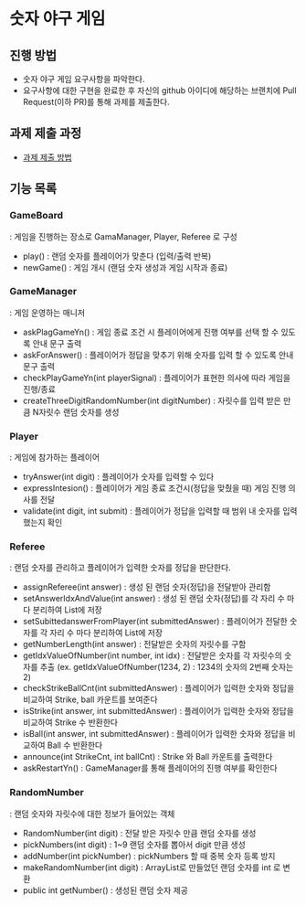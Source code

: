# 숫자 야구 게임
## 진행 방법
* 숫자 야구 게임 요구사항을 파악한다.
* 요구사항에 대한 구현을 완료한 후 자신의 github 아이디에 해당하는 브랜치에 Pull Request(이하 PR)를 통해 과제를 제출한다.

## 과제 제출 과정
* [과제 제출 방법](https://github.com/next-step/nextstep-docs/tree/master/precourse)

## 기능 목록
### GameBoard
: 게임을 진행하는 장소로 GamaManager, Player, Referee 로 구성 
* play() : 랜덤 숫자를 플레이어가 맞춘다 (입력/출력 반복)
* newGame() : 게임 개시 (랜덤 숫자 생성과 게임 시작과 종료)

### GameManager
: 게임 운영하는 매니저
* askPlagGameYn() : 게임 종료 조건 시 플레이어에게 진행 여부를 선택 할 수 있도록 안내 문구 출력
* askForAnswer() : 플레이어가 정답을 맞추기 위해 숫자를 입력 할 수 있도록 안내 문구 출력
* checkPlayGameYn(int playerSignal) : 플레이어가 표현한 의사에 따라 게임을 진행/종료
* createThreeDigitRandomNumber(int digitNumber) : 자릿수를 입력 받은 만큼 N자릿수 랜덤 숫자를 생성

### Player
: 게임에 참가하는 플레이어
* tryAnswer(int digit) : 플레이어가 숫자를 입력할 수 있다
* expressIntesion() : 플레이어가 게임 종료 조건시(정답을 맞췄을 때) 게임 진행 의사를 전달
* validate(int digit, int submit) : 플레이어가 정답을 입력할 때 범위 내 숫자를 입력 했는지 확인

### Referee
: 랜덤 숫자를 관리하고 플레이어가 입력한 숫자를 정답을 판단한다.
* assignReferee(int answer) : 생성 된 랜덤 숫자(정답)을 전달받아 관리함
* setAnswerIdxAndValue(int answer) : 생성 된 랜덤 숫자(정답)를 각 자리 수 마다 분리하여 List에 저장
* setSubittedanswerFromPlayer(int submittedAnswer) : 플레이어가 전달한 숫자를 각 자리 수 마다 분리하여 List에 저장
* getNumberLength(int answer) : 전달받은 숫자의 자릿수를 구함
* getIdxValueOfNumber(int number, int idx) : 전달받은 숫자를 각 자릿수의 숫자를 추출 (ex. getIdxValueOfNumber(1234, 2) : 1234의 숫자의 2번째 숫자는 2)
* checkStrikeBallCnt(int submittedAnswer) : 플레이어가 입력한 숫자와 정답을 비교하여 Strike, ball 카운트를 보여준다
* isStrike(int answer, int submittedAnswer) : 플레이어가 입력한 숫자와 정답을 비교하여 Strike 수 반환한다
* isBall(int answer, int submittedAnswer) : 플레이어가 입력한 숫자와 정답을 비교하여 Ball 수 반환한다
* announce(int StrikeCnt, int ballCnt) : Strike 와 Ball 카운트를 출력한다
* askRestartYn() : GameManager를 통해 플레이어의 진행 여부를 확인한다

### RandomNumber
: 랜덤 숫자와 자릿수에 대한 정보가 들어있는 객체
* RandomNumber(int digit) : 전달 받은 자릿수 만큼 랜덤 숫자를 생성
* pickNumbers(int digit) : 1~9 랜덤 숫자를 뽑아서 digit 만큼 생성
* addNumber(int pickNumber) : pickNumbers 할 때 중복 숫자 등록 방지
* makeRandomNumber(int digit) : ArrayList로 만들었던 랜덤 숫자를 int 로 변환
* public int getNumber() : 생성된 랜덤 숫자 제공


